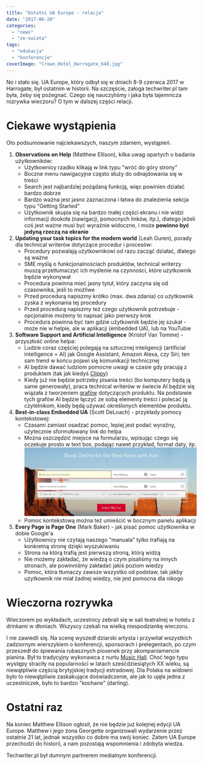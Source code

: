 ```yaml
---
title: "Ostatni UA Europe - relacja"
date: "2017-06-20"
categories: 
  - "news"
  - "ze-swiata"
tags: 
  - "edukacja"
  - "konferencje"
coverImage: "Crown_Hotel_Harrogate_640.jpg"
---
```


No i stało się. UA Europe, który odbył się w dniach 8-9 czerwca 2017 w Harrogate, był ostatnim w historii. Na szczęście, załoga techwriter.pl tam była, żeby się pożegnać. Czego się nauczyliśmy i jaka była tajemnicza rozrywka wieczoru? O tym w dalszej części relacji.

# Ciekawe wystąpienia

Oto podsumowanie najciekawszych, naszym zdaniem, wystąpień.

1. **Observations on Help** (Matthew Ellison), kilka uwag opartych o badania użytkowników:
    - Użytkownicy rzadko klikają w link typu "wróć do góry strony"
    - Boczne menu nawigacyjne często służy do odnajdowania się w treści
    - Search jest najbardziej pożądaną funkcją, więc powinien działać bardzo dobrze
    - Bardzo ważna jest jasno zaznaczona i łatwa do znalezienia sekcja typu "Getting Started"
    - Użytkownik skupia się na bardzo małej części ekranu i nie widzi informacji dookoła (nawigacji, pomocnych linków, itp.), dlatego jeżeli coś jest ważne musi być wyraźnie widoczne, i może **powinno być jedyną rzeczą na ekranie**
2. **Updating your task topics for the modern world** (Leah Guren), porady dla technical writerów dotyczące procedur i procesów:
    - Procedury pozwalają użytkownikowi od razu zacząć działać, dlatego są ważne
    - SME myślą o funkcjonalnościach produktów, technical writerzy muszą przetłumaczyć ich myślenie na czynności, które użytkownik będzie wykonywał
    - Procedura powinna mieć jasny tytuł, który zaczyna się od czasownika, jeśli to możliwe
    - Przed procedurą napiszmy krótko (max. dwa zdania) co użytkownik zyska z wykonania tej procedury
    - Przed procedurą napiszmy też czego użytkownik potrzebuje - opcjonalnie możemy to napisać jako pierwszy krok
    - Procedura powinna być tam gdzie użytkownik będzie jej szukał - może nie w helpie, ale w aplikacji (embedded UA), lub na YouTubie
3. **Software Support and Artificial Intelligence** (Kristof Van Tomme) - przyszłość online helpa:
    - Ludzie coraz częściej polegają na sztucznej inteligencji (artificial intelligence = AI) jak Google Assistant, Amazon Alexa, czy Siri; ten sam trend w końcu pojawi się komunikacji technicznej
    - AI będzie dawać ludziom pomocne uwagi w czasie gdy pracują z produktem (tak jak kiedyś [Clippy](https://en.wikipedia.org/wiki/Office_Assistant))
    - Kiedy już nie będzie potrzeby pisania treści (bo komputery będą ją same generowały), praca technical writerów w świecie AI będzie się wiązała z tworzeniem [grafów](https://en.wikipedia.org/wiki/Graph_database) dotyczących produktu. Na podstawie tych grafów AI będzie łączyć ze sobą elementy treści i polecać ją czytelnikom, kiedy będą używać określonych elementów produktu.
4. **Best-in-class Embedded UA** (Scott DeLoach) - przykłady pomocy kontekstowej:
    - Czasami zamiast osadzać pomoc, lepiej jest podać wyraźny, użytecznie sformułowany link do helpa
    - Można oszczędzić miejsce na formularzu, wpisując czego się oczekuje prosto w text box, podając nawet przykład, format daty, itp. [![formularz z podpowiedziami w polach tekstowych](images/form-data-1024x407.png)](http://techwriter.pl/wp-content/uploads/2017/06/form-data.png)
    - Pomoc kontekstową można też umieścić w bocznym panelu aplikacji
5. **Every Page is Page One** (Mark Baker) - jak pisać pomoc użytkownika w dobie Google'a
    - Użytkownicy nie czytają naszego "manuala" tylko trafiają na konkretną stronę dzięki wyszukiwaniu
    - Strona na którą trafią jest pierwszą stroną, którą widzą
    - Nie możemy zakładać, że wiedzą o czym pisaliśmy na innych stronach, ale powinniśmy zakładać jakiś poziom wiedzy
    - Pomoc, która tłumaczy zawsze wszystko od podstaw, tak jakby użytkownik nie miał żadnej wiedzy, nie jest pomocna dla nikogo

# Wieczorna rozrywka

Wieczorem po wykładach, uczestnicy zebrali się w sali teatralnej w hotelu z drinkami w dłoniach. Wszyscy czekali na wielką niespodziankę wieczoru.

I nie zawiedli się. Na scenę wyszedł dziarski artysta i przywitał wszystkich zadziornym wierszykiem o konferencji, sponsorach i prelegentach, po czym przeszedł do śpiewania rubasznych piosenek przy akompaniamencie pianina. Był to tradycyjny wykonawca z nurtu [Music Hall](https://en.wikipedia.org/wiki/Music_hall). Choć tego typu występy straciły na popularności w latach sześćdziesiątych XX wieku, są niewątpliwie częścią brytyjskiej tradycji estradowej. Dla Polaka na widowni było to niewątpliwie zaskakujące doświadczenie, ale jak to ujęła jedna z uczestniczek, było to bardzo "kochane" (darling).

# Ostatni raz

Na koniec Matthew Ellison ogłosił, że nie będzie już kolejnej edycji UA Europe. Matthew i jego żona Georgette organizowali wydarzenie przez ostatnie 21 lat, jednak wszystko co dobre ma swój koniec. Zatem UA Europe przechodzi do historii, a nam pozostają wspomnienia i zdobyta wiedza.

Techwriter.pl był dumnym partnerem medialnym konferencji.
